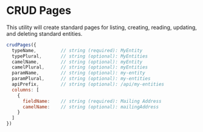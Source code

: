 # CRUD Pages

This utility will create standard pages for listing, creating, reading, updating, and deleting standard entities.

```javascript
crudPages({
  typeName,         // string (required): MyEntity
  typePlural,       // string (optional): MyEntities
  camelName,        // string (optional): myEntity
  camelPlural,      // string (optional): myEntities
  paramName,        // string (optional): my-entity
  paramPlural,      // string (optional): my-entities
  apiPrefix,        // string (optional): /api/my-entities
  columns: [
    {
      fieldName:    // string (required): Mailing Address
      camelName:    // string (optional): mailingAddress
    }
  ]
})
```
